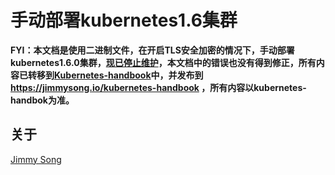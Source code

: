 # 手动部署kubernetes1.6集群

**FYI：本文档是使用二进制文件，在开启TLS安全加密的情况下，手动部署kubernetes1.6.0集群，<u>现已停止维护</u>，本文档中的错误也没有得到修正，所有内容已转移到[Kubernetes-handbook](https://github.com/rootsongjc/kubernetes-handbook)中，并发布到 https://jimmysong.io/kubernetes-handbook ，所有内容以kubernetes-handbok为准。**

## 关于

[Jimmy Song](https://jimmysong.io/about)

